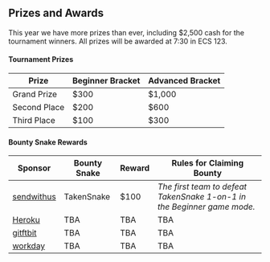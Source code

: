 ## Prizes and Awards

This year we have more prizes than ever, including $2,500 cash for the tournament winners. All prizes will be awarded at 7:30 in ECS 123.

#### Tournament Prizes

<table class="table">
    <thead>
        <tr>
            <th>Prize</th>
            <th>Beginner Bracket</th>
            <th>Advanced Bracket</th>
        </tr>
    </thead>
    <tbody>
        <tr>
            <td>Grand Prize</td>
            <td>$300</td>
            <td>$1,000</td>
        </tr>
        <tr>
            <td>Second Place</td>
            <td>$200</td>
            <td>$600</td>
        </tr>
        <tr>
            <td>Third Place</td>
            <td>$100</td>
            <td>$300</td>
        </tr>
    </tbody>
</table>

#### Bounty Snake Rewards

<table class="table table-striped">
    <thead>
        <tr>
            <th>Sponsor</th>
            <th>Bounty Snake</th>
            <th>Reward</th>
            <th>Rules for Claiming Bounty</th>
        </tr>
    </thead>
    <tbody>
        <tr>
            <td><a href="https://www.sendwithus.com">sendwithus</a></td>
            <td>TakenSnake</td>
            <td>$100</td>
            <td><em>The first team to defeat TakenSnake 1-on-1 in the Beginner game mode.</em></td>
        </tr>
        <tr>
            <td><a href="www.heroku.com">Heroku</a></td>
            <td>TBA</td>
            <td>TBA</td>
            <td>TBA</td>
        </tr>
        <tr>
            <td><a href="www.giftbit.com">gitftbit</a></td>
            <td>TBA</td>
            <td>TBA</td>
            <td>TBA</td>
        </tr>
        <tr>
            <td><a href="www.workday.com">workday</a></td>
            <td>TBA</td>
            <td>TBA</td>
            <td>TBA</td>
        </tr>
    </tbody>
</table>
